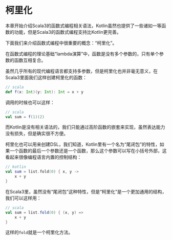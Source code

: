 # 柯里化

本章开始介绍Scala3的函数式编程相关语法，Kotlin虽然也提供了一些诸如一等函数的功能，但是Scala3的函数式编程支持比Kotlin更完善。

下面我们来介绍函数式编程中很重要的概念：“柯里化”。

在函数式编程的理论基础“lambda演算”中，函数是没有多个参数的，只有单个参数的函数互相复合。

虽然几乎所有的现代编程语言都支持多参数，但是柯里化也并非毫无意义，在Scala3里面我们这样创建柯里化的函数：

```scala
// scala
def f(x: Int)(y: Int): Int = x + y
```

调用的时候也可以这样：

```scala
// scala
val sum = f(1)(2)
```

而Kotlin是没有相关语法的，我们只能通过高阶函数的嵌套来实现，虽然表达能力没有损失，但是确实很不方便。

柯里化也可以用来创建DSL，我们知道，Kotlin里有一个名为“尾闭包”的特性，如果一个函数的最后一个参数还是一个函数，那么这个参数可以写在小括号外部，这看起来很像编程语言内置的控制结构：

```kotlin
// kotlin
val sum = list.fold(0) { x, y ->
    x + y
}
```

在Scala3里，虽然没有“尾闭包”这种特性，但是“柯里化”是一个更加通用的结构，我们可以这样用：

```scala
// scala
val sum = list.fold(0) { (x, y) =>
    x + y
}
```

这样的`fold`就是一个柯里化方法。
